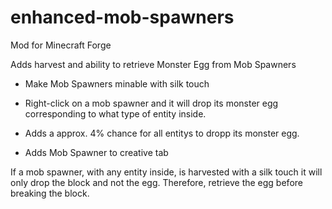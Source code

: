 # enhanced-mob-spawners
Mod for Minecraft Forge

Adds harvest and ability to retrieve Monster Egg from Mob Spawners

 

+ Make Mob Spawners minable with silk touch

+ Right-click on a mob spawner and it will drop its monster egg corresponding to what type of entity inside.

+ Adds a approx. 4% chance for all entitys to dropp its monster egg.

+ Adds Mob Spawner to creative tab

 

If a mob spawner, with any entity inside, is harvested with a silk touch it will only drop the block and not the egg. Therefore, retrieve the egg before breaking the block.
